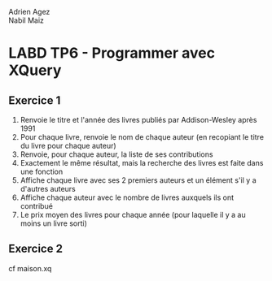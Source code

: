 Adrien Agez <br/>
Nabil Maiz

# LABD TP6 - Programmer avec XQuery

## Exercice 1 

1. Renvoie le titre et l'année des livres publiés par Addison-Wesley après 1991
2. Pour chaque livre, renvoie le nom de chaque auteur (en recopiant le titre du livre pour chaque auteur)
3. Renvoie, pour chaque auteur, la liste de ses contributions
4. Exactement le même résultat, mais  la recherche des livres est faite dans une fonction
5. Affiche chaque livre avec ses 2 premiers auteurs et un élément <et-al/> s'il y a d'autres auteurs
6. Affiche chaque auteur avec le nombre de livres auxquels ils ont contribué
7. Le prix moyen des livres pour chaque année (pour laquelle il y a au moins un livre sorti)

## Exercice 2

cf maison.xq



